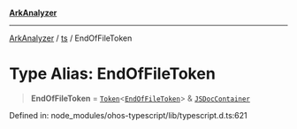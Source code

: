 [**ArkAnalyzer**](../../../../README.md)

***

[ArkAnalyzer](../../../../globals.md) / [ts](../README.md) / EndOfFileToken

# Type Alias: EndOfFileToken

> **EndOfFileToken** = [`Token`](../interfaces/Token.md)\<[`EndOfFileToken`](../enumerations/SyntaxKind.md#endoffiletoken)\> & [`JSDocContainer`](../interfaces/JSDocContainer.md)

Defined in: node\_modules/ohos-typescript/lib/typescript.d.ts:621
